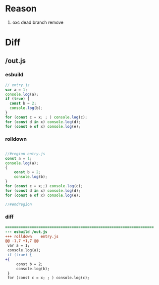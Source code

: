 # Reason
1. oxc dead branch remove
# Diff
## /out.js
### esbuild
```js
// entry.js
var a = 1;
console.log(a);
if (true) {
  const b = 2;
  console.log(b);
}
for (const c = x; ; ) console.log(c);
for (const d in x) console.log(d);
for (const e of x) console.log(e);
```
### rolldown
```js

//#region entry.js
const a = 1;
console.log(a);
{
	const b = 2;
	console.log(b);
}
for (const c = x;;) console.log(c);
for (const d in x) console.log(d);
for (const e of x) console.log(e);

//#endregion
```
### diff
```diff
===================================================================
--- esbuild	/out.js
+++ rolldown	entry.js
@@ -1,7 +1,7 @@
 var a = 1;
 console.log(a);
-if (true) {
+{
     const b = 2;
     console.log(b);
 }
 for (const c = x; ; ) console.log(c);

```